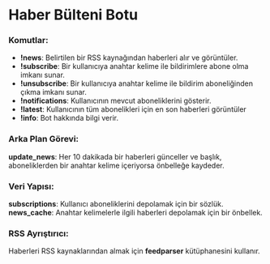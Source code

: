# Haber Bülteni Botu

### Komutlar:

- **!news**: Belirtilen bir RSS kaynağından haberleri alır ve görüntüler.
- **!subscribe**: Bir kullanıcıya anahtar kelime ile bildirimlere abone olma imkanı sunar.
- **!unsubscribe**: Bir kullanıcıya anahtar kelime ile bildirim aboneliğinden çıkma imkanı sunar.
- **!notifications**: Kullanıcının mevcut aboneliklerini gösterir.
- **!latest**: Kullanıcının tüm abonelikleri için en son haberleri görüntüler
- **!info**: Bot hakkında bilgi verir.

### Arka Plan Görevi:

**update_news**:  Her 10 dakikada bir haberleri günceller ve başlık, aboneliklerden bir anahtar kelime içeriyorsa önbelleğe kaydeder.

### Veri Yapısı:

**subscriptions**: Kullanıcı aboneliklerini depolamak için bir sözlük.  
**news_cache**: Anahtar kelimelerle ilgili haberleri depolamak için bir önbellek.

### RSS Ayrıştırıcı:

Haberleri RSS kaynaklarından almak için **feedparser** kütüphanesini kullanır.
